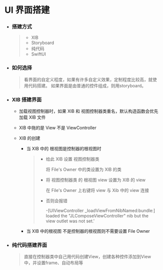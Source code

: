 # UI 界面搭建

- ### 搭建方式

  > - XIB
  > - Storyboard
  > - 纯代码
  > - SwiftUI

- ### 如何选择

  > 看界面的自定义程度，如果有许多自定义效果，定制程度比较高，就使用代码搭建。
  > 如果界面是由普通的控件组成，则用storyboard。

- ### XIB 搭建界面

  - 加载视图控制器时，如果 XIB 和 视图控制器类重名，默认构造函数会优先加载 XIB 文件

  - XIB 中拖的是 View 不是 ViewController

  - XIB 的创建

    - 当 XIB 中的 根视图是控制器的根视图时

      > - 给此 XIB 设置 视图控制器类
      >
      >   将 File's Owner 中的类设置为 XIB 的类
      >
      > - 将 视图控制器类 的 根视图 view 设置为 XIB 的 view 
      >
      >   在 File's Owner 上右键将 view 与  Xib 中的 view 连接
      >
      > - 否则会报错
      >
      >   -[UIViewController _loadViewFromNibNamed:bundle:] loaded the "JLComposeViewController" nib but the view outlet was not set.'

    - 当 XIB 中的根视图 不是控制器的根视图则不需要设置 File Owner

- ### 纯代码搭建界面

  > 直接在控制器类中自己用代码创建View，创建各种控件添加到View中，并设置frame、自动布局等